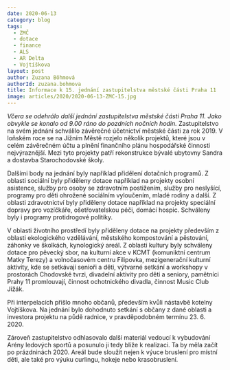 ```yaml
---
date: 2020-06-13
category: blog
tags: 
  - ZMČ
  - dotace
  - finance
  - ALS
  - AR Delta
  - Vojtíškova
layout: post
author: Zuzana Böhmová
authorId: zuzana.bohmova
title: Informace k 15. jednání zastupitelstva městské části Praha 11
image: articles/2020/2020-06-13-ZMC-15.jpg
---
```



*Včera se odehrálo další jednání zastupitelstva městské části Praha 11. Jako obvykle se konalo od 9.00 ráno do pozdních nočních hodin.*
Zastupitelstvo na svém jednání schválilo závěrečné účetnictví městské části za rok 2019. V loňském roce se na Jižním Městě rozjelo několik projektů, které jsou v celém závěrečném účtu a plnění finančního plánu hospodářské činnosti nejvýraznější. Mezi tyto projekty patří rekonstrukce bývalé ubytovny Sandra a dostavba Starochodovské školy.

Dalšími body na jednání byly například přidělení dotačních programů. Z oblasti sociální byly přiděleny dotace například na projekty osobní asistence, služby pro osoby se zdravotním postižením, služby pro neslyšící, programy pro děti ohrožené sociálním vyloučením, mladé rodiny a další. Z oblasti zdravotnictví byly přiděleny dotace například na projekty speciální dopravy pro vozíčkáře, ošetřovatelskou péči, domácí hospic. Schváleny byly i programy protidrogové politiky.

V oblasti životního prostředí byly přiděleny dotace na projekty především z oblasti ekologického vzdělávání, městského kompostování a pěstování, záhonky ve školkách, kynologický areál. Z oblasti kultury byly schváleny dotace pro pěvecký sbor, na kulturní akce v KCMT (komuniktní centrum Matky Terezy) a volnočasovém centru Filipovka, mezigenerační kulturní aktivity, kde se setkávají senioři a děti, výtvarné setkání a workshopy v prostorách Chodovské tvrzi, divadelní aktivity pro děti a seniory, pamětníci Prahy 11 promlouvají, činnost ochotnického divadla, činnost Music Club Jižák.

Při interpelacích přišlo mnoho občanů, především kvůli nástavbě kotelny Vojtíškova. Na jednání bylo dohodnuto setkání s občany z dané oblasti a investora projektu na půdě radnice, v pravděpodobném termínu 23. 6. 2020.

Zároveň zastupitelstvo odhlasovalo další materiál vedoucí k vybudování Arény ledových sportů a posunulo ji tedy blíže k realizaci. Ta by měla začít po prázdninách 2020. Areál bude sloužit nejen k výuce bruslení pro místní děti, ale také pro výuku curlingu, hokeje nebo krasobruslení.
